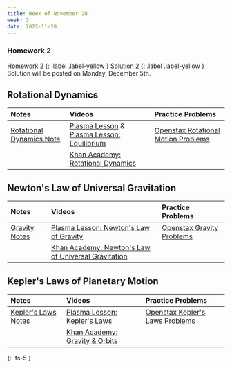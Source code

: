 ```yaml
---
title: Week of November 28
week: 3
date: 2022-11-28
---
```



### Homework 2

[Homework 2](/assets/PDF/hw2/main.pdf)
{: .label .label-yellow }
[Solution 2](/assets/PDF/hw2/solution.pdf)
{: .label .label-yellow } 
Solution will be posted on Monday, December 5th.


## Rotational Dynamics


| Notes        | Videos          | Practice Problems |
|:-------------|:------------------|:------|
| [Rotational Dynamics Note](/assets/PDF/Rotational_Dynamics.pdf) | [Plasma Lesson](http://elearn.moe.gov.et/resource-view/1859/4) & [Plasma Lesson: Equilibrium](http://elearn.moe.gov.et/resource-view/1952/4) | [Openstax Rotational Motion Problems](https://openstax.org/books/college-physics-ap-courses/pages/6-problems-exercises)  |
||[Khan Academy: Rotational Dynamics](https://www.khanacademy.org/science/physics/torque-angular-momentum/torque-tutorial/v/introduction-to-torque)|   |

## Newton's Law of Universal  Gravitation

| Notes        | Videos          | Practice Problems |
|:-------------|:------------------|:------|
| [Gravity Notes](/assets/PDF/newton_gravity.pdf) | [Plasma Lesson: Newton's Law of Gravity](http://elearn.moe.gov.et/resource-view/1853/4) | [Openstax Gravity Problems](https://openstax.org/books/college-physics-2e/pages/6-5-newtons-universal-law-of-gravitation)  |
||[Khan Academy: Newton's Law of Universal Gravitation](https://www.khanacademy.org/science/physics/centripetal-force-and-gravitation/gravity-newtonian/v/introduction-to-gravity)|   |

## Kepler's Laws of Planetary Motion

| Notes        | Videos          | Practice Problems |
|:-------------|:------------------|:------|
| [Kepler's Laws Notes](/assets/PDF/kepler.pdf) | [Plasma Lesson: Kepler's Laws](http://elearn.moe.gov.et/resource-view/1852/4) | [Openstax Kepler's Laws Problems](https://openstax.org/books/physics/pages/7-1-keplers-laws-of-planetary-motion)  |
||[Khan Academy: Gravity & Orbits](https://www.khanacademy.org/science/in-in-class11th-physics/in-in-phy-gravitation/in-in-gravity-newtonian/e/gravity-and-orbits-ap1)|   |



{: .fs-5 }
